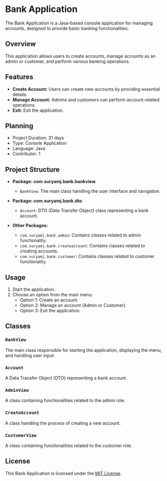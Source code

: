 # Bank Application

The Bank Application is a Java-based console application for managing accounts, designed to provide basic banking functionalities.

## Overview

This application allows users to create accounts, manage accounts as an admin or customer, and perform various banking operations.

## Features

- **Create Account:** Users can create new accounts by providing essential details.
- **Manage Account:** Admins and customers can perform account-related operations.
- **Exit:** Exit the application.
  
## Planning
- Project Duration: 31 days
- Type: Console Application
- Language: Java
- Contributor: 1

## Project Structure

- **Package: com.suryamj.bank.bankview**
  - `BankView`: The main class handling the user interface and navigation.

- **Package: com.suryamj.bank.dto**
  - `Account`: DTO (Data Transfer Object) class representing a bank account.

- **Other Packages:**
  - `com.suryamj.bank.admin`: Contains classes related to admin functionality.
  - `com.suryamj.bank.createaccount`: Contains classes related to creating accounts.
  - `com.suryamj.bank.customer`: Contains classes related to customer functionality.

## Usage

1. Start the application.
2. Choose an option from the main menu:
   - Option 1: Create an account.
   - Option 2: Manage an account (Admin or Customer).
   - Option 3: Exit the application.

## Classes

### `BankView`

The main class responsible for starting the application, displaying the menu, and handling user input.

### `Account`

A Data Transfer Object (DTO) representing a bank account.

### `AdminView`

A class containing functionalities related to the admin role.

### `CreateAccount`

A class handling the process of creating a new account.

### `CustomerView`

A class containing functionalities related to the customer role.

## License

This Bank Application is licensed under the [MIT License](LICENSE).
